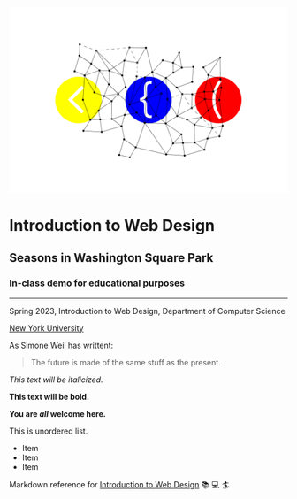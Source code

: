 ![network brackets illustration](network-brackets.png)
# Introduction to Web Design
## Seasons in Washington Square Park
### In-class demo for educational purposes
------------------------------------------

Spring 2023, Introduction to Web Design, Department of Computer Science

[New York University](https://www.nyu.edu/)

As Simone Weil has writtent:
> The future is made of the same stuff as the present.

*This text will be italicized.*

**This text will be bold.**

**You are _all_ welcome here.**

This is unordered list.

- Item
- Item
- Item

Markdown reference for [Introduction to Web Design](https://cs.nyu.edu/courses/spring23/CSCI-UA.0004-003/)
:books: :computer: :surfer: